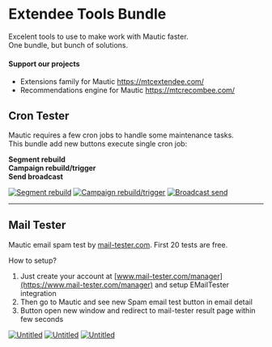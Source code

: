 
# Extendee Tools Bundle

Excelent tools to use to make work with Mautic faster.  
One bundle, but bunch of solutions.  

#### Support our projects

- Extensions family for Mautic https://mtcextendee.com/
- Recommendations engine for Mautic https://mtcrecombee.com/

## Cron Tester

Mautic requires a few cron jobs to handle some maintenance tasks.  
This bundle add new buttons execute single cron job:

**Segment rebuild**  
**Campaign rebuild/trigger**  
**Send broadcast**

[![Segment rebuild](https://docs.mtcextendee.com/assets/images/gallery02/20658ddc.jpg?v13024233387251)](https://docs.mtcextendee.com/assets/images/gallery02/20658ddc_original.jpg?v13024233387251)
[![Campaign rebuild/trigger](https://docs.mtcextendee.com/assets/images/gallery02/b07e7136.jpg?v13024233387251)](https://docs.mtcextendee.com/assets/images/gallery02/b07e7136_original.jpg?v13024233387251)
[![Broadcast send](https://docs.mtcextendee.com/assets/images/gallery02/78a0cf61.jpg?v13024233387251)](https://docs.mtcextendee.com/assets/images/gallery02/78a0cf61_original.jpg?v13024233387251)

----------

## Mail Tester

Mautic email spam test by  [mail-tester.com](https://mail-tester.com/). First 20 tests are free.  
  
How to setup?  
  
1. Just create your account at  [www.mail-tester.com/manager](https://www.mail-tester.com/manager)  and setup EMailTester integration  
2. Then go to Mautic and see new Spam email test button in email detail  
3. Button open new window and redirect to mail-tester result page within few seconds

[![Untitled](https://docs.mtcextendee.com/assets/images/gallery01/59ac37d4.jpg?v13024233387251)](https://docs.mtcextendee.com/assets/images/gallery01/59ac37d4_original.jpg?v13024233387251)
[![Untitled](https://docs.mtcextendee.com/assets/images/gallery01/20729cae.jpg?v13024233387251)](https://docs.mtcextendee.com/assets/images/gallery01/20729cae_original.jpg?v13024233387251)
[![Untitled](https://docs.mtcextendee.com/assets/images/gallery01/e1666f98.jpg?v13024233387251)](https://docs.mtcextendee.com/assets/images/gallery01/e1666f98_original.jpg?v13024233387251)
